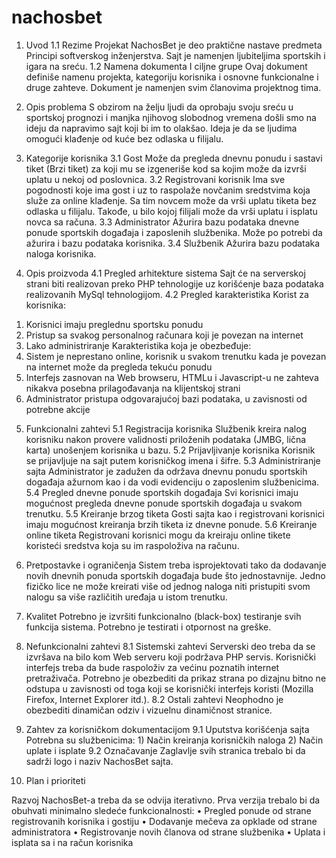 # nachosbet

1. Uvod
1.1 Rezime
Projekat NachosBet je deo praktične nastave predmeta Principi softverskog inženjerstva. Sajt je namenjen ljubiteljima sportskih i igara na sreću. 
1.2 Namena dokumenta I ciljne grupe
Ovaj dokument definiše namenu projekta, kategoriju korisnika i osnovne funkcionalne i druge zahteve. Dokument je namenjen svim članovima projektnog tima.
2. Opis problema
S obzirom na želju ljudi da oprobaju svoju sreću u sportskoj prognozi i manjka njihovog slobodnog vremena došli smo na ideju da napravimo sajt koji bi im to olakšao. Ideja je da se ljudima omogući klađenje od kuće bez odlaska u filijalu.
3. Kategorije korisnika
3.1 Gost
Može da pregleda dnevnu ponudu i sastavi tiket (Brzi tiket) za koji mu se izgeneriše kod sa kojim može da izvrši uplatu u nekoj od poslovnica.
3.2 Registrovani korisnik 
Ima sve pogodnosti koje ima gost i uz to raspolaže novčanim sredstvima koja služe za online klađenje. Sa tim novcem može da vrši uplatu tiketa bez odlaska u filijalu. Takođe, u bilo kojoj filijali može da vrši uplatu i isplatu novca sa računa.
3.3 Administrator
Ažurira bazu podataka dnevne ponude sportskih događaja i zaposlenih službenika. Može po potrebi da ažurira i bazu podataka korisnika.
3.4 Službenik
		Ažurira bazu podataka naloga korisnika.
	
4. Opis proizvoda
4.1 Pregled arhitekture sistema
Sajt će na serverskoj strani biti realizovan preko PHP tehnologije uz korišćenje baza podataka realizovanih MySql tehnologijom.
4.2 Pregled karakteristika
Korist za korisnika:
1) Korisnici imaju preglednu sportsku ponudu
2) Pristup sa svakog personalnog računara koji je povezan na internet
3) Lako administriranje
Karakteristika koja je obezbeđuje:
1) Sistem je neprestano online, korisnik u svakom trenutku kada je povezan na internet može da pregleda tekuću ponudu
2) Interfejs zasnovan na Web browseru, HTMLu i Javascript-u ne zahteva nikakva posebna prilagođavanja na klijentskoj strani
3) Administrator pristupa odgovarajućoj bazi podataka, u zavisnosti od potrebne akcije

5. Funkcionalni zahtevi
5.1 Registracija korisnika
Službenik kreira nalog korisniku nakon provere validnosti priloženih podataka (JMBG, lična karta) unošenjem korisnika u bazu.
5.2 Prijavljivanje korisnika
		Korisnik se prijavljuje na sajt putem korisničkog imena i šifre.
5.3 Administriranje sajta
Administrator je zadužen da održava dnevnu ponudu sportskih događaja ažurnom kao i da vodi evidenciju o zaposlenim službenicima.	
5.4 Pregled dnevne ponude sportskih događaja
Svi korisnici imaju mogućnost pregleda dnevne ponude sportskih događaja u svakom trenutku.
5.5 Kreiranje brzog tiketa
Gosti sajta kao i registrovani korisnici imaju mogućnost kreiranja brzih tiketa iz dnevne ponude.
5.6 Kreiranje online tiketa
Registrovani korisnici mogu da kreiraju online tikete koristeći sredstva koja su im raspoloživa na računu.

6. Pretpostavke i ograničenja
Sistem treba isprojektovati tako da dodavanje novih dnevnih ponuda sportskih događaja bude što jednostavnije.
Jedno fizičko lice ne može kreirati više od jednog naloga niti pristupiti svom nalogu sa više različitih uređaja u istom trenutku.
7. Kvalitet
Potrebno je izvršiti funkcionalno (black-box) testiranje svih funkcija sistema. Potrebno je testirati i otpornost na greške.

8. Nefunkcionalni zahtevi
8.1 Sistemski zahtevi
Serverski deo treba da se izvršava na bilo kom Web serveru koji podržava PHP servis. Korisnički interfejs treba da bude raspoloživ za većinu poznatih internet pretraživača. Potrebno je obezbediti da prikaz strana po dizajnu bitno ne odstupa u zavisnosti od toga koji se korisnički interfejs koristi (Mozilla Firefox, Internet Explorer itd.).
8.2 Ostali zahtevi
Neophodno je obezbediti dinamičan odziv i vizuelnu dinamičnost stranice.
9. Zahtev za korisničkom dokumentacijom
9.1 Uputstva korišćenja sajta
		Potrebna su službenicima:
		1) Način kreiranja korisničkih naloga
		2) Način uplate i isplate
9.2 Označavanje	
Zaglavlje svih stranica trebalo bi da sadrži logo i naziv NachosBet sajta. 

10. Plan i prioriteti 
 
Razvoj NachosBet-a treba da se odvija iterativno. Prva verzija trebalo bi da obuhvati minimalno sledeće funkcionalnosti: 
•	Pregled ponude od strane registrovanih korisnika i gostiju
•	Dodavanje mečeva za opklade od strane administratora
•	Registrovanje novih članova od strane službenika
•	Uplata i isplata sa i na račun korisnika
